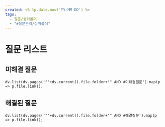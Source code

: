 ```yaml
---
created: <% tp.date.now('YY-MM-DD') %>
tags: 
  - 질문/상위폴더
  - "#질문관리/상위폴더"
---
```


# 질문 리스트
## 미해결 질문
```dataviewjs
dv.list(dv.pages('"'+dv.current().file.folder+'" AND #미해결질문').map(p => p.file.link));
```
## 해결된 질문
```dataviewjs
dv.list(dv.pages('"'+dv.current().file.folder+'" AND #해결질문').map(p => p.file.link));
```